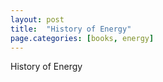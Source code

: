 ```yaml
---
layout: post
title:  "History of Energy"
page.categories: [books, energy]
---
```


History of Energy